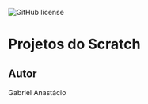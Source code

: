 ![GitHub license](https://img.shields.io/github/license/gabpereiraa/scratchproject?style=flat-square)
# Projetos do Scratch
## Autor
Gabriel Anastácio
